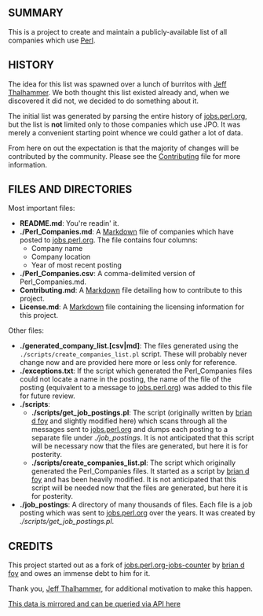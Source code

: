 SUMMARY
-------
This is a project to create and maintain a publicly-available list of all companies which use [Perl](http:/perl.org).

HISTORY
-------
The idea for this list was spawned over a lunch of burritos with [Jeff Thalhammer](http://search.cpan.org/~thaljef/). We both thought this list existed already and, when we discovered it did not, we decided to do something about it.

The initial list was generated by parsing the entire history of [jobs.perl.org](http://jobs.perl.org), but the list is **not** limited only to those companies which use JPO. It was merely a convenient starting point whence we could gather a lot of data.

From here on out the expectation is that the majority of changes will be contributed by the community. Please see the [Contributing](./Contributing.md) file for more information.

FILES AND DIRECTORIES
---------------------
Most important files:

* **README.md**: You're readin' it.
* **./Perl_Companies.md**: A [Markdown](http://daringfireball.net/projects/markdown/) file of companies which have posted to [jobs.perl.org](http://jobs.perl.org). The file contains four columns:
	* Company name
	* Company location
	* Year of most recent posting
* **./Perl_Companies.csv**: A comma-delimited version of Perl_Companies.md.
* **Contributing.md**: A [Markdown](http://daringfireball.net/projects/markdown) file detailing how to contribute to this project.
* **License.md**: A [Markdown](http://daringfireball.net/projects/markdown) file containing the licensing information for this project.

Other files: 

* **./generated_company_list.[csv|md]**: The files generated using the `./scripts/create_companies_list.pl` script. These will probably never change now and are provided here more or less only for reference.
* **./exceptions.txt**: If the script which generated the Perl_Companies files could not locate a name in the posting, the name of the file of the posting (equivalent to a message to [jobs.perl.org](http://jobs.perl.org)) was added to this file for future review.
* **./scripts**:
	* **./scripts/get_job_postings.pl**: The script (originally written by [brian d foy](http://search.cpan.org/~bdfoy/) and slightly modified here) which scans through all the messages sent to [jobs.perl.org](http://jobs.perl.org) and dumps each posting to a separate file under _./job_postings_. It is not anticipated that this script will be necessary now that the files are generated, but here it is for posterity.
	* **./scripts/create_companies_list.pl**: The script which originally generated the Perl_Companies files. It started as a script by [brian d foy](http://search.cpan.org/~bdfoy/) and has been heavily modified. It is not anticipated that this script will be needed now that the files are generated, but here it is for posterity.
* **./job_postings**: A directory of many thousands of files. Each file is a job posting which was sent to [jobs.perl.org](http://jobs.perl.org) over the years. It was created by _./scripts/get_job_postings.pl_.

CREDITS
-------
This project started out as a fork of [jobs.perl.org-jobs-counter](https://github.com/briandfoy/jobs.perl.org-jobs-counter) by [brian d foy](http://search.cpan.org/~bdfoy/) and owes an immense debt to him for it.

Thank you, [Jeff Thalhammer](http://search.cpan.org/~thaljef/), for additional motivation to make this happen.



 [This data is mirrored and can be queried via API here](https://www.exversion.com/data/view/W18RY3A0HT1C74Z)